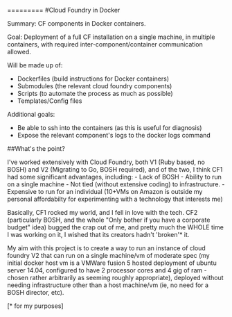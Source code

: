 =========
#Cloud Foundry in Docker

Summary:  CF components in Docker containers.

Goal: Deployment of a full CF installation on a single machine, in multiple containers, with required inter-component/container communication allowed.

Will be made up of:
 - Dockerfiles (build instructions for Docker containers)
 - Submodules (the relevant cloud foundry components)
 - Scripts (to automate the process as much as possible)
 - Templates/Config files

Additional goals: 
 - Be able to ssh into the containers (as this is useful for diagnosis)
 - Expose the relevant component's logs to the docker logs command


##What's the point?

I've worked extensively with Cloud Foundry, both V1 (Ruby based, no BOSH) and V2 (Migrating to Go, BOSH required), and of the two, I think CF1 had some significant advantages, including:
	- Lack of BOSH
	- Ability to run on a single machine
	- Not tied (without extensive coding) to infrastructure.
	- Expensive to run for an individual (10+VMs on Amazon is outside my personal affordabilty for experimenting with a technology that interests me)

Basically, CF1 rocked my world, and I fell in love with the tech.  CF2 (particularly BOSH, and the whole "Only bother if you have a corporate budget" idea) bugged the crap out of me, and pretty much the WHOLE time I was working on it, I wished that its creators hadn't 'broken'* it.

My aim with this project is to create a way to run an instance of cloud foundry V2 that can run on a single machine/vm of moderate spec (my initial docker host vm is a VMWare fusion 5 hosted deployment of ubuntu server 14.04, configured to have 2 processor cores and 4 gig of ram - chosen rather arbitrarily as seeming roughly appropriate), deployed without needing infrastructure other than a host machine/vm (ie, no need for a BOSH director, etc).

[* for my purposes]